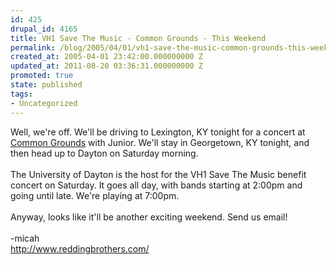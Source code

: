 ```yaml
---
id: 425
drupal_id: 4165
title: VH1 Save The Music - Common Grounds - This Weekend
permalink: /blog/2005/04/01/vh1-save-the-music-common-grounds-this-weekend/
created_at: 2005-04-01 23:42:00.000000000 Z
updated_at: 2011-08-20 03:36:31.000000000 Z
promoted: true
state: published
tags:
- Uncategorized
---
```

Well, we're off. We'll be driving to Lexington, KY tonight for a concert at <a href="http://www.commongroundsoflexington.com/">Common Grounds</a> with Junior. We'll stay in Georgetown, KY tonight, and then head up to Dayton on Saturday morning.<br /><br />The University of Dayton is the host for the VH1 Save The Music benefit concert on Saturday. It goes all day, with bands starting at 2:00pm and going until late. We're playing at 7:00pm.<br /><br />Anyway, looks like it'll be another exciting weekend. Send us email!<br /><br />-micah<br />http://www.reddingbrothers.com/
